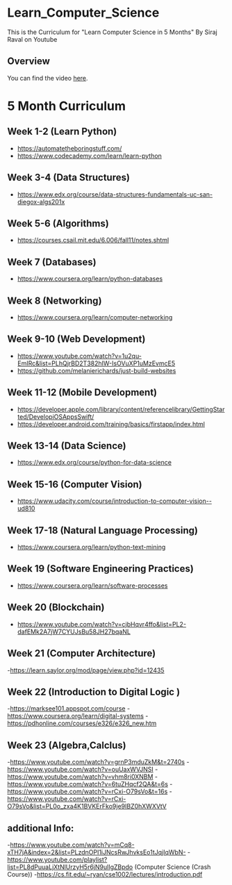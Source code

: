 # Learn_Computer_Science
This is the Curriculum for "Learn Computer Science in 5 Months" By Siraj Raval on Youtube

## Overview

You can find the video [here](https://youtu.be/-OvRVlqKebI). 

# 5 Month Curriculum

## Week 1-2 (Learn Python)
- https://automatetheboringstuff.com/ 
- https://www.codecademy.com/learn/learn-python

## Week 3-4 (Data Structures)
- https://www.edx.org/course/data-structures-fundamentals-uc-san-diegox-algs201x  

## Week 5-6 (Algorithms)
- https://courses.csail.mit.edu/6.006/fall11/notes.shtml 

## Week 7 (Databases)
- https://www.coursera.org/learn/python-databases 

## Week 8 (Networking)
-  https://www.coursera.org/learn/computer-networking 

## Week 9-10 (Web Development)
- https://www.youtube.com/watch?v=1u2qu-EmIRc&list=PLhQjrBD2T382hIW-IsOVuXP1uMzEvmcE5 
- https://github.com/melanierichards/just-build-websites 

## Week 11-12 (Mobile Development)
- https://developer.apple.com/library/content/referencelibrary/GettingStarted/DevelopiOSAppsSwift/ 
- https://developer.android.com/training/basics/firstapp/index.html

## Week 13-14 (Data Science)
- https://www.edx.org/course/python-for-data-science

## Week 15-16 (Computer Vision)
- https://www.udacity.com/course/introduction-to-computer-vision--ud810 

## Week 17-18 (Natural Language Processing)
- https://www.coursera.org/learn/python-text-mining

## Week 19 (Software Engineering Practices)
- https://www.coursera.org/learn/software-processes

## Week 20 (Blockchain)
- https://www.youtube.com/watch?v=cjbHqvr4ffo&list=PL2-dafEMk2A7jW7CYUJsBu58JH27bqaNL 


## Week 21 (Computer Architecture)
-https://learn.saylor.org/mod/page/view.php?id=12435
## Week 22 (Introduction to Digital Logic )
-https://marksee101.appspot.com/course
-https://www.coursera.org/learn/digital-systems
-https://pdhonline.com/courses/e326/e326_new.htm

## Week 23 (Algebra,Calclus)
-https://www.youtube.com/watch?v=grnP3mduZkM&t=2740s
-https://www.youtube.com/watch?v=ouUaxWVJNSI
-https://www.youtube.com/watch?v=vhm8ri0XNBM
-https://www.youtube.com/watch?v=6tuZHqcf2QA&t=6s
-https://www.youtube.com/watch?v=rCxi-O79sVo&t=16s
-https://www.youtube.com/watch?v=rCxi-O79sVo&list=PL0o_zxa4K1BVKErFko9je9IBZ0hXWXVtV

## additional Info:
-https://www.youtube.com/watch?v=mCq8-xTH7jA&index=2&list=PLzdnOPI1iJNcsRwJhvksEo1tJqjIqWbN-
-https://www.youtube.com/playlist?list=PL8dPuuaLjXtNlUrzyH5r6jN9ulIgZBpdo (Computer Science (Crash Course))
-https://cs.fit.edu/~ryan/cse1002/lectures/introduction.pdf
